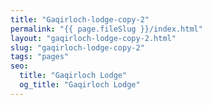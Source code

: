 ```yaml
---
title: "Gaqirloch-lodge-copy-2"
permalink: "{{ page.fileSlug }}/index.html"
layout: "gaqirloch-lodge-copy-2.html"
slug: "gaqirloch-lodge-copy-2"
tags: "pages"
seo:
  title: "Gaqirloch Lodge"
  og_title: "Gaqirloch Lodge"
---
```



